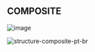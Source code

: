## COMPOSITE 

![image](https://github.com/LeticiaSan/BERTOTI/assets/62018632/284fbaa4-88d7-4f66-8bca-2975d95640df)

![structure-composite-pt-br](https://github.com/LeticiaSan/BERTOTI/assets/62018632/abcc58cd-c023-4d55-add0-d954476c4a81)
